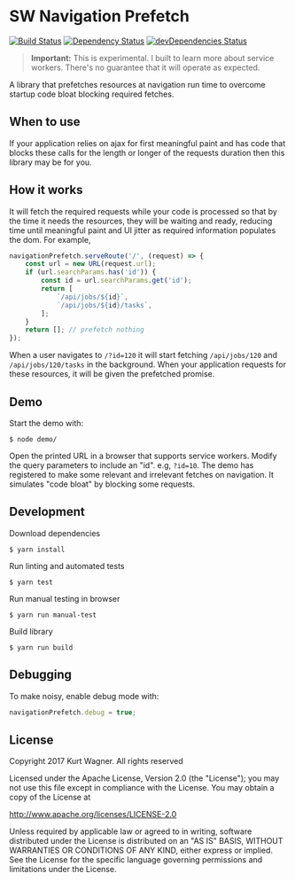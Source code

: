 
# SW Navigation Prefetch

[![Build Status](https://travis-ci.org/KurtWagner/sw-navigation-prefetch.svg?branch=master)](https://travis-ci.org/KurtWagner/sw-navigation-prefetch) [![Dependency Status](https://david-dm.org/kurtwagner/sw-navigation-prefetch.svg)](https://david-dm.org/kurtwagner/sw-navigation-prefetch) [![devDependencies Status](https://david-dm.org/kurtwagner/sw-navigation-prefetch/dev-status.svg)](https://david-dm.org/kurtwagner/sw-navigation-prefetch?type=dev)

> **Important:** This is experimental. I built to learn more about service workers. There's no guarantee that it will operate as expected.

A library that prefetches resources at navigation run time to overcome startup code bloat blocking required fetches.

## When to use

If your application relies on ajax for first meaningful paint and has code that blocks these calls for the length or longer of the requests duration then this library may be for you.

## How it works

It will fetch the required requests while your code is processed so that by the time it needs the resources, they will be waiting and ready, reducing time until meaningful paint and UI jitter as required information populates the dom. For example,

```javascript 
navigationPrefetch.serveRoute('/', (request) => {
	const url = new URL(request.url);
	if (url.searchParams.has('id')) {
		const id = url.searchParams.get('id');
		return [
			`/api/jobs/${id}`,
			`/api/jobs/${id}/tasks`,
		];
	}
	return []; // prefetch nothing
});
```

When a user navigates to `/?id=120` it will start fetching `/api/jobs/120` and `/api/jobs/120/tasks` in the background. When your application requests for these resources, it will be given the prefetched promise.

## Demo

Start the demo with:

```
$ node demo/
```

Open the printed URL in a browser that supports service workers. Modify the query parameters to include an "id". e.g, `?id=10`. The demo has registered to make some relevant and irrelevant fetches on navigation. It simulates "code bloat" by blocking some requests.

## Development

Download dependencies

```
$ yarn install
```

Run linting and automated tests

```
$ yarn test
```

Run manual testing in browser

```
$ yarn run manual-test
```

Build library

```
$ yarn run build
```

## Debugging

To make noisy, enable debug mode with:
```javascript
navigationPrefetch.debug = true;
```

## License

Copyright 2017 Kurt Wagner. All rights reserved

Licensed under the Apache License, Version 2.0 (the "License");
you may not use this file except in compliance with the License.
You may obtain a copy of the License at

http://www.apache.org/licenses/LICENSE-2.0

Unless required by applicable law or agreed to in writing, software
distributed under the License is distributed on an "AS IS" BASIS,
WITHOUT WARRANTIES OR CONDITIONS OF ANY KIND, either express or implied.
See the License for the specific language governing permissions and
limitations under the License.

